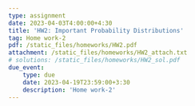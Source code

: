 ```yaml
---
type: assignment
date: 2023-04-03T4:00:00+4:30
title: 'HW2: Important Probability Distributions'
tag: Home work-2
pdf: /static_files/homeworks/HW2.pdf
attachment: /static_files/homeworks/HW2_attach.txt
# solutions: /static_files/homeworks/HW2_sol.pdf
due_event: 
    type: due
    date: 2023-04-19T23:59:00+3:30
    description: 'Home work-2'
---
```

